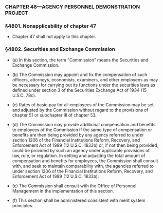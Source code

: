 ### **CHAPTER 48—AGENCY PERSONNEL DEMONSTRATION PROJECT**

### §4801. Nonapplicability of chapter 47
* Chapter 47 shall not apply to this chapter.

### §4802. Securities and Exchange Commission
* (a) In this section, the term "Commission" means the Securities and Exchange Commission.

* (b) The Commission may appoint and fix the compensation of such officers, attorneys, economists, examiners, and other employees as may be necessary for carrying out its functions under the securities laws as defined under section 3 of the Securities Exchange Act of 1934 (15 U.S.C. 78c).

* (c) Rates of basic pay for all employees of the Commission may be set and adjusted by the Commission without regard to the provisions of chapter 51 or subchapter III of chapter 53.

* (d) The Commission may provide additional compensation and benefits to employees of the Commission if the same type of compensation or benefits are then being provided by any agency referred to under section 1206 of the Financial Institutions Reform, Recovery, and Enforcement Act of 1989 (12 U.S.C. 1833b) or, if not then being provided, could be provided by such an agency under applicable provisions of law, rule, or regulation. In setting and adjusting the total amount of compensation and benefits for employees, the Commission shall consult with, and seek to maintain comparability with, the agencies referred to under section 1206 of the Financial Institutions Reform, Recovery, and Enforcement Act of 1989 (12 U.S.C. 1833b).

* (e) The Commission shall consult with the Office of Personnel Management in the implementation of this section.

* (f) This section shall be administered consistent with merit system principles.